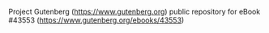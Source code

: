Project Gutenberg (https://www.gutenberg.org) public repository for eBook #43553 (https://www.gutenberg.org/ebooks/43553)

